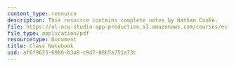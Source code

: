 ```yaml
---
content_type: resource
description: This resource contains complete notes by Nathan Cooke.
file: https://ol-ocw-studio-app-production.s3.amazonaws.com/courses/ec-720j-d-lab-ii-design-spring-2010/af6f962569b6b3a9c9d788b5a751a73c_MITEC_720JS10_class_notebk.pdf
file_type: application/pdf
resourcetype: Document
title: Class Notebook
uid: af6f9625-69b6-b3a9-c9d7-88b5a751a73c
---
```

